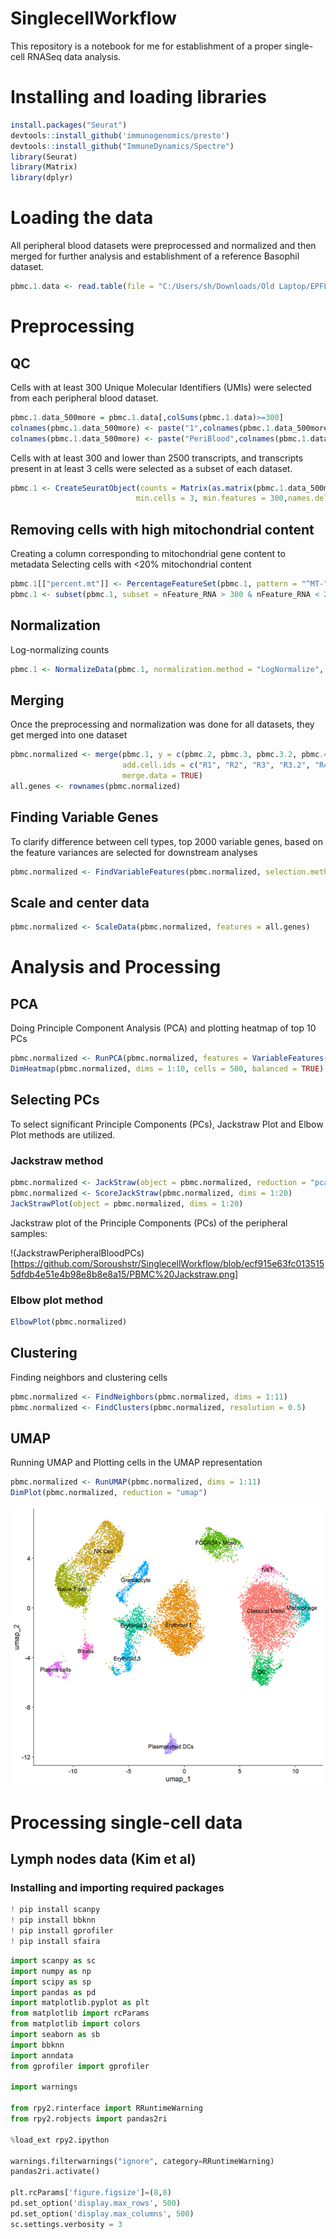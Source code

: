 # SinglecellWorkflow
This repository is a notebook for me for establishment of a proper single-cell RNASeq data analysis.

# Installing and loading libraries
```R
install.packages("Seurat")
devtools::install_github('immunogenomics/presto')
devtools::install_github("ImmuneDynamics/Spectre")
library(Seurat)
library(Matrix)
library(dplyr)
```

# Loading the data 
All peripheral blood datasets were preprocessed and normalized and then merged for further analysis and establishment of a reference Basophil dataset. 
```R
pbmc.1.data <- read.table(file = "C:/Users/sh/Downloads/Old Laptop/EPFL/Baso single cell/GSE134335/GSM4008638_Adult-Peripheral-Blood1_dge.txt.gz",row.names = 1,header = T)
```
# Preprocessing
## QC
Cells with at least 300 Unique Molecular Identifiers (UMIs) were selected from each peripheral blood dataset.
```R
pbmc.1.data_500more = pbmc.1.data[,colSums(pbmc.1.data)>=300]
colnames(pbmc.1.data_500more) <- paste("1",colnames(pbmc.1.data_500more),sep = ".")
colnames(pbmc.1.data_500more) <- paste("PeriBlood",colnames(pbmc.1.data_500more),sep = "_")
```

Cells with at least 300 and lower than 2500 transcripts, and transcripts present in at least 3 cells were selected as a subset of each dataset. 
```R
pbmc.1 <- CreateSeuratObject(counts = Matrix(as.matrix(pbmc.1.data_500more),sparse=T),
                            min.cells = 3, min.features = 300,names.delim = "\\.")
```
## Removing cells with high mitochondrial content
Creating a column corresponding to mitochondrial gene content to metadata
Selecting cells with <20% mitochondrial content
```R
pbmc.1[["percent.mt"]] <- PercentageFeatureSet(pbmc.1, pattern = "^MT-")
pbmc.1 <- subset(pbmc.1, subset = nFeature_RNA > 300 & nFeature_RNA < 2500 & percent.mt < 20)
```

## Normalization
Log-normalizing counts
```R
pbmc.1 <- NormalizeData(pbmc.1, normalization.method = "LogNormalize", scale.factor = 10000)
```

## Merging
Once the preprocessing and normalization was done for all datasets, they get merged into one dataset
```R
pbmc.normalized <- merge(pbmc.1, y = c(pbmc.2, pbmc.3, pbmc.3.2, pbmc.4, pbmc.4.2, pbmc.4.3), 
                         add.cell.ids = c("R1", "R2", "R3", "R3.2", "R4", "R4.2", "R4.3"), project = "PBMC12K",
                         merge.data = TRUE)
all.genes <- rownames(pbmc.normalized)
```

## Finding Variable Genes
To clarify difference between cell types, top 2000 variable genes, based on the feature variances are selected for downstream analyses
```R
pbmc.normalized <- FindVariableFeatures(pbmc.normalized, selection.method = "vst", nfeatures = 2000)
```

## Scale and center data
```R
pbmc.normalized <- ScaleData(pbmc.normalized, features = all.genes)
```

# Analysis and Processing
## PCA
Doing Principle Component Analysis (PCA) and plotting heatmap of top 10 PCs
```R
pbmc.normalized <- RunPCA(pbmc.normalized, features = VariableFeatures(object = pbmc.normalized))
DimHeatmap(pbmc.normalized, dims = 1:10, cells = 500, balanced = TRUE)
```

## Selecting PCs
To select significant Principle Components (PCs), Jackstraw Plot and Elbow Plot methods are utilized.
### Jackstraw method
```R
pbmc.normalized <- JackStraw(object = pbmc.normalized, reduction = "pca")
pbmc.normalized <- ScoreJackStraw(pbmc.normalized, dims = 1:20)
JackStrawPlot(object = pbmc.normalized, dims = 1:20)
```
Jackstraw plot of the Principle Components (PCs) of the peripheral samples:

!(JackstrawPeripheralBloodPCs)[https://github.com/Soroushstr/SinglecellWorkflow/blob/ecf915e63fc0135155dfdb4e51e4b98e8b8e8a15/PBMC%20Jackstraw.png]
### Elbow plot method
```R
ElbowPlot(pbmc.normalized)
```
## Clustering
Finding neighbors and clustering cells
```R
pbmc.normalized <- FindNeighbors(pbmc.normalized, dims = 1:11)
pbmc.normalized <- FindClusters(pbmc.normalized, resolution = 0.5)
```
## UMAP
Running UMAP and Plotting cells in the UMAP representation
```R
pbmc.normalized <- RunUMAP(pbmc.normalized, dims = 1:11)
DimPlot(pbmc.normalized, reduction = "umap")
```
![UMAPPBMC](https://github.com/Soroushstr/SinglecellWorkflow/blob/4135c99ad056b70f236e29c78377d0380bf0ef98/UMAP%20PBMC.png)

# Processing single-cell data
## Lymph nodes data (Kim et al)

### Installing and importing required packages
```Python
! pip install scanpy
! pip install bbknn
! pip install gprofiler
! pip install sfaira
```
```Python
import scanpy as sc
import numpy as np
import scipy as sp
import pandas as pd
import matplotlib.pyplot as plt
from matplotlib import rcParams
from matplotlib import colors
import seaborn as sb
import bbknn
import anndata
from gprofiler import gprofiler

import warnings

from rpy2.rinterface import RRuntimeWarning
from rpy2.robjects import pandas2ri

%load_ext rpy2.ipython

warnings.filterwarnings("ignore", category=RRuntimeWarning)
pandas2ri.activate()

plt.rcParams['figure.figsize']=(8,8)
pd.set_option('display.max_rows', 500)
pd.set_option('display.max_columns', 500)
sc.settings.verbosity = 3
```

